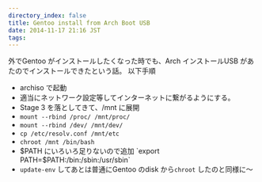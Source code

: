 ```yaml
---
directory_index: false
title: Gentoo install from Arch Boot USB
date: 2014-11-17 21:16 JST
tags:
---
```


外でGentoo がインストールしたくなった時でも、Arch インストールUSB があたのでインストールできたという話。
以下手順

* archiso で起動
* 適当にネットワーク設定等してインターネットに繋がるようにする。
* Stage 3 を落としてきて、/mnt に展開
* `mount --rbind /proc/ /mnt/proc/`
* `mount --rbind /dev/ /mnt/dev/`
* `cp /etc/resolv.conf /mnt/etc`
* `chroot /mnt /bin/bash`
* $PATH にいろいろ足りないので追加 `export PATH=$PATH:/bin:/sbin:/usr/sbin`
* `update-env` してあとは普通にGentoo のdisk から`chroot` したのと同様に〜
